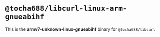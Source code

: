 # `@tocha688/libcurl-linux-arm-gnueabihf`

This is the **armv7-unknown-linux-gnueabihf** binary for `@tocha688/libcurl`

